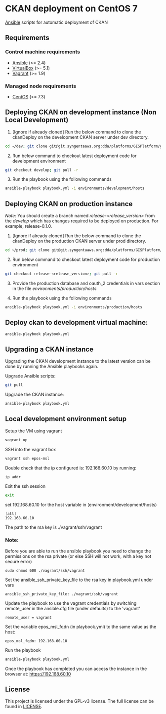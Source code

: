 
# CKAN deployment on CentOS 7
[Ansible](https://docs.ansible.com) scripts for automatic deployment of CKAN

## Requirements
### Control machine requirements
* [Ansible](https://docs.ansible.com/ansible/intro_installation.html) (>= 2.4)
* [VirtualBox](https://www.virtualbox.org/manual/ch02.html) (>= 5.1)
* [Vagrant](https://www.vagrantup.com/docs/installation/) (>= 1.9)

### Managed node requirements
* [CentOS](https://www.centos.org/) (>= 7.3)

## Deploying CKAN on development instance (Non Local Development)

1. [Ignore if already cloned] Run the below command to clone the ckanDeploy on the development CKAN server under dev directory.
```bash
cd ~/dev; git clone git@git.syngentaaws.org:dda/platforms/GISPlatform/gris/ckandeploy.git
```

2. Run below command to checkout latest deployment code for development environment 
```bash
git checkout develop; git pull -r
```

3. Run the playbook using the following commands
```bash
ansible-playbook playbook.yml -i environments/development/hosts
```

## Deploying CKAN on production instance

*Note:* You should create a branch named _release-<release_version>_ from the _develop_ which has changes required to be deployed on production. For example, release-0.1.0.

1. [Ignore if already cloned] Run the below command to clone the ckanDeploy on the production CKAN server under prod directory.
```bash
cd ~/prod; git clone git@git.syngentaaws.org:dda/platforms/GISPlatform/gris/ckandeploy.git
```

2. Run below command to checkout latest deployment code for production environment 
```bash
git checkout release-<release_version>; git pull -r
```
3. Provide the production database and oauth_2 credentials in vars section in the file _environments/production/hosts_

4. Run the playbook using the following commands
```bash
ansible-playbook playbook.yml -i environments/production/hosts
```


## Deploy ckan to development virtual machine:
```bash
ansible-playbook playbook.yml
```

## Upgrading a CKAN instance
Upgrading the CKAN development instance to the latest version can be done by running the Ansible playbooks again.

Upgrade Ansible scripts:
```bash
git pull
```

Upgrade the CKAN instance:
```bash
ansible-playbook playbook.yml
```
## Local development environment setup
Setup the VM using vagrant

```bash
vagrant up
```

SSH into the vagrant box
```bash
vagrant ssh epos-msl
```

Double check that the ip configured is: 192.168.60.10
by running:
```bash
ip addr
```

Exit the ssh session
```bash
exit
```

set 192.168.60.10 for the host variable in (environment/development/hosts)
```
[all]
192.168.60.10
```

The path to the rsa key is
./vagrant/ssh/vagrant

### Note:
Before you are able to run the ansible playbook you need to change the
permissions on the rsa private (or else SSH will not work, with a key
  not secure error)
```
sudo chmod 600 ./vagrant/ssh/vagrant
```

Set the ansible_ssh_private_key_file to the rsa key in playbook.yml under vars
```
ansible_ssh_private_key_file: ./vagrant/ssh/vagrant
```

Update the playbook to use the vagrant credentials by switching remote_user
in the ansible.cfg file (under defaults) to the 'vagrant'
```
remote_user = vagrant
```

Set the variable epos_msl_fqdn (in playbook.yml) to the same value as the host:
```
epos_msl_fqdn: 192.168.60.10
```

Run the playbook
```bash
ansible-playbook playbook.yml
```

Once the playbook has completed you can access the instance in the browser at:
https://192.168.60.10

## License
This project is licensed under the GPL-v3 license.
The full license can be found in [LICENSE](LICENSE).
